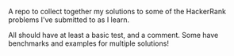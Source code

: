 A repo to collect together my solutions to some of the HackerRank problems I've submitted to as I learn.

All should have at least a basic test, and a comment. Some have benchmarks and examples for multiple solutions!
